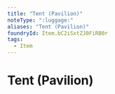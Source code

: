 ```yaml
---
title: "Tent (Pavilion)"
noteType: ":luggage:"
aliases: "Tent (Pavilion)"
foundryId: Item.bC2iSxtZJ0FiRB0r
tags:
  - Item
---
```


# Tent (Pavilion)
